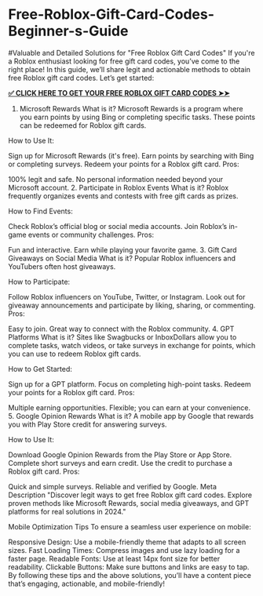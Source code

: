 # Free-Roblox-Gift-Card-Codes-Beginner-s-Guide
#Valuable and Detailed Solutions for "Free Roblox Gift Card Codes"
If you're a Roblox enthusiast looking for free gift card codes, you’ve come to the right place! In this guide, we’ll share legit and actionable methods to obtain free Roblox gift card codes. Let’s get started:

**[✅ CLICK HERE TO GET YOUR FREE ROBLOX GIFT CARD CODES ➤➤](https://myusoffer.xyz/all-gift-card-2/)**

1. Microsoft Rewards
What is it?
Microsoft Rewards is a program where you earn points by using Bing or completing specific tasks. These points can be redeemed for Roblox gift cards.

How to Use It:

Sign up for Microsoft Rewards (it's free).
Earn points by searching with Bing or completing surveys.
Redeem your points for a Roblox gift card.
Pros:

100% legit and safe.
No personal information needed beyond your Microsoft account.
2. Participate in Roblox Events
What is it?
Roblox frequently organizes events and contests with free gift cards as prizes.

How to Find Events:

Check Roblox’s official blog or social media accounts.
Join Roblox’s in-game events or community challenges.
Pros:

Fun and interactive.
Earn while playing your favorite game.
3. Gift Card Giveaways on Social Media
What is it?
Popular Roblox influencers and YouTubers often host giveaways.

How to Participate:

Follow Roblox influencers on YouTube, Twitter, or Instagram.
Look out for giveaway announcements and participate by liking, sharing, or commenting.
Pros:

Easy to join.
Great way to connect with the Roblox community.
4. GPT Platforms
What is it?
Sites like Swagbucks or InboxDollars allow you to complete tasks, watch videos, or take surveys in exchange for points, which you can use to redeem Roblox gift cards.

How to Get Started:

Sign up for a GPT platform.
Focus on completing high-point tasks.
Redeem your points for a Roblox gift card.
Pros:

Multiple earning opportunities.
Flexible; you can earn at your convenience.
5. Google Opinion Rewards
What is it?
A mobile app by Google that rewards you with Play Store credit for answering surveys.

How to Use It:

Download Google Opinion Rewards from the Play Store or App Store.
Complete short surveys and earn credit.
Use the credit to purchase a Roblox gift card.
Pros:

Quick and simple surveys.
Reliable and verified by Google.
Meta Description
"Discover legit ways to get free Roblox gift card codes. Explore proven methods like Microsoft Rewards, social media giveaways, and GPT platforms for real solutions in 2024."

Mobile Optimization Tips
To ensure a seamless user experience on mobile:

Responsive Design: Use a mobile-friendly theme that adapts to all screen sizes.
Fast Loading Times: Compress images and use lazy loading for a faster page.
Readable Fonts: Use at least 14px font size for better readability.
Clickable Buttons: Make sure buttons and links are easy to tap.
By following these tips and the above solutions, you’ll have a content piece that’s engaging, actionable, and mobile-friendly!
